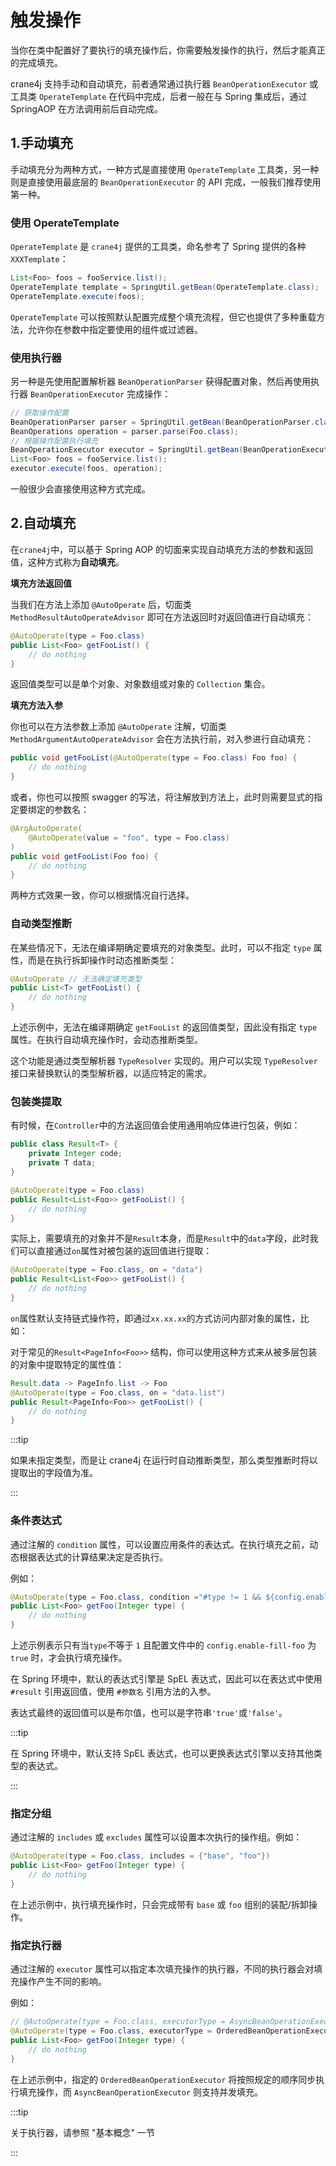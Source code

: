 # 触发操作

当你在类中配置好了要执行的填充操作后，你需要触发操作的执行，然后才能真正的完成填充。

crane4j 支持手动和自动填充，前者通常通过执行器 `BeanOperationExecutor` 或工具类 `OperateTemplate` 在代码中完成，后者一般在与 Spring 集成后，通过 SpringAOP 在方法调用前后自动完成。

## 1.手动填充

手动填充分为两种方式，一种方式是直接使用 `OperateTemplate` 工具类，另一种则是直接使用最底层的 `BeanOperationExecutor` 的 API 完成，一般我们推荐使用第一种。

### 使用 OperateTemplate

`OperateTemplate` 是 `crane4j` 提供的工具类，命名参考了 Spring 提供的各种 `XXXTemplate`：

~~~~java
List<Foo> foos = fooService.list();
OperateTemplate template = SpringUtil.getBean(OperateTemplate.class);
OperateTemplate.execute(foos);
~~~~

`OperateTemplate` 可以按照默认配置完成整个填充流程，但它也提供了多种重载方法，允许你在参数中指定要使用的组件或过滤器。

### 使用执行器

另一种是先使用配置解析器 `BeanOperationParser` 获得配置对象，然后再使用执行器 `BeanOperationExecutor` 完成操作：

~~~java
// 获取操作配置
BeanOperationParser parser = SpringUtil.getBean(BeanOperationParser.class);
BeanOperations operation = parser.parse(Foo.class);
// 根据操作配置执行填充
BeanOperationExecutor executor = SpringUtil.getBean(BeanOperationExecutor.class);
List<Foo> foos = fooService.list();
executor.execute(foos, operation);
~~~

一般很少会直接使用这种方式完成。

## 2.自动填充

在`crane4j`中，可以基于 Spring AOP 的切面来实现自动填充方法的参数和返回值，这种方式称为**自动填充**。

**填充方法返回值**

当我们在方法上添加 `@AutoOperate` 后，切面类 `MethodResultAutoOperateAdvisor` 即可在方法返回时对返回值进行自动填充：

~~~java
@AutoOperate(type = Foo.class)
public List<Foo> getFooList() {
    // do nothing
}
~~~

返回值类型可以是单个对象、对象数组或对象的 `Collection` 集合。

**填充方法入参**

你也可以在方法参数上添加 `@AutoOperate` 注解，切面类 `MethodArgumentAutoOperateAdvisor` 会在方法执行前，对入参进行自动填充：

~~~java
public void getFooList(@AutoOperate(type = Foo.class) Foo foo) {
    // do nothing
}
~~~

或者，你也可以按照 swagger 的写法，将注解放到方法上，此时则需要显式的指定要绑定的参数名：

~~~java
@ArgAutoOperate(
    @AutoOperate(value = "foo", type = Foo.class)
)
public void getFooList(Foo foo) {
    // do nothing
}
~~~

两种方式效果一致，你可以根据情况自行选择。

### 自动类型推断

在某些情况下，无法在编译期确定要填充的对象类型。此时，可以不指定 `type` 属性，而是在执行拆卸操作时动态推断类型：

```java
@AutoOperate // 无法确定填充类型
public List<T> getFooList() {
    // do nothing
}
```

上述示例中，无法在编译期确定 `getFooList` 的返回值类型，因此没有指定 `type` 属性。在执行自动填充操作时，会动态推断类型。

这个功能是通过类型解析器 `TypeResolver` 实现的。用户可以实现 `TypeResolver` 接口来替换默认的类型解析器，以适应特定的需求。

### 包装类提取

有时候，在`Controller`中的方法返回值会使用通用响应体进行包装，例如：

~~~java
public class Result<T> {
    private Integer code;
    private T data;
}

@AutoOperate(type = Foo.class)
public Result<List<Foo>> getFooList() {
    // do nothing
}
~~~

实际上，需要填充的对象并不是`Result`本身，而是`Result`中的`data`字段，此时我们可以直接通过`on`属性对被包装的返回值进行提取：

~~~java
@AutoOperate(type = Foo.class, on = "data")
public Result<List<Foo>> getFooList() {
    // do nothing
}
~~~

`on`属性默认支持链式操作符，即通过`xx.xx.xx`的方式访问内部对象的属性，比如：

对于常见的`Result<PageInfo<Foo>>` 结构，你可以使用这种方式来从被多层包装的对象中提取特定的属性值：

~~~java
Result.data -> PageInfo.list -> Foo
@AutoOperate(type = Foo.class, on = "data.list")
public Result<PageInfo<Foo>> getFooList() {
    // do nothing
}
~~~

:::tip

如果未指定类型，而是让 crane4j 在运行时自动推断类型，那么类型推断时将以提取出的字段值为准。

:::

### 条件表达式

通过注解的 `condition` 属性，可以设置应用条件的表达式。在执行填充之前，动态根据表达式的计算结果决定是否执行。

例如：

~~~java
@AutoOperate(type = Foo.class, condition ="#type != 1 && ${config.enable-fill-foo}")
public List<Foo> getFoo(Integer type) {
    // do nothing
}
~~~

上述示例表示只有当`type`不等于 `1` 且配置文件中的 `config.enable-fill-foo` 为 `true` 时，才会执行填充操作。

在 Spring 环境中，默认的表达式引擎是 SpEL 表达式，因此可以在表达式中使用 `#result` 引用返回值，使用 `#参数名` 引用方法的入参。

表达式最终的返回值可以是布尔值，也可以是字符串`'true'`或`'false'`。

:::tip

在 Spring 环境中，默认支持 SpEL 表达式，也可以更换表达式引擎以支持其他类型的表达式。

:::

### 指定分组

通过注解的 `includes` 或 `excludes` 属性可以设置本次执行的操作组。例如：

```java
@AutoOperate(type = Foo.class, includes = {"base", "foo"})
public List<Foo> getFoo(Integer type) {
    // do nothing
}
```

在上述示例中，执行填充操作时，只会完成带有 `base` 或 `foo` 组别的装配/拆卸操作。

### 指定执行器

通过注解的 `executor` 属性可以指定本次填充操作的执行器，不同的执行器会对填充操作产生不同的影响。

例如：

~~~java
// @AutoOperate(type = Foo.class, executorType = AsyncBeanOperationExecutor.class)
@AutoOperate(type = Foo.class, executorType = OrderedBeanOperationExecutor.class)
public List<Foo> getFoo(Integer type) {
    // do nothing
}
~~~

在上述示例中，指定的 `OrderedBeanOperationExecutor` 将按照规定的顺序同步执行填充操作，而 `AsyncBeanOperationExecutor` 则支持并发填充。

:::tip

关于执行器，请参照 "基本概念" 一节

:::


